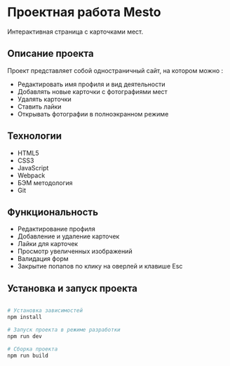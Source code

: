 # Проектная работа Mesto

Интерактивная страница с карточками мест.

## Описание проекта

Проект представляет собой одностраничный сайт, на котором можно :
- Редактировать имя профиля и вид деятельности
- Добавлять новые карточки с фотографиями мест
- Удалять карточки
- Ставить лайки
- Открывать фотографии в полноэкранном режиме

## Технологии

- HTML5
- CSS3 
- JavaScript
- Webpack
- БЭМ методология
- Git

## Функциональность

- Редактирование профиля 
- Добавление и удаление карточек
- Лайки для карточек
- Просмотр увеличенных изображений
- Валидация форм
- Закрытие попапов по клику на оверлей и клавише Esc

## Установка и запуск проекта

```bash

# Установка зависимостей
npm install

# Запуск проекта в режиме разработки
npm run dev

# Сборка проекта
npm run build
```

